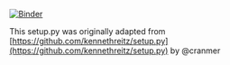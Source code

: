 [![Binder](https://mybinder.org/badge.svg)](https://mybinder.org/v2/gh/Jc11235/ML_Class_Jupyter_Demos/master?filepath=mypackage)

This setup.py was originally adapted from [https://github.com/kennethreitz/setup.py](https://github.com/kennethreitz/setup.py) by @cranmer
